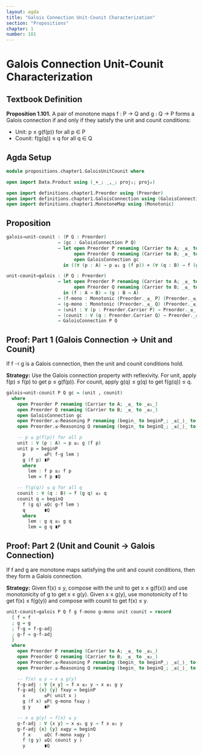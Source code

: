 ```yaml
---
layout: agda
title: "Galois Connection Unit-Counit Characterization"
section: "Propositions"
chapter: 1
number: 101
---
```


# Galois Connection Unit-Counit Characterization

## Textbook Definition

**Proposition 1.101.** A pair of monotone maps f : P → Q and g : Q → P forms a Galois connection if and only if they satisfy the unit and counit conditions:
- Unit: p ≤ g(f(p)) for all p ∈ P
- Counit: f(g(q)) ≤ q for all q ∈ Q

## Agda Setup

```agda
module propositions.chapter1.GaloisUnitCounit where

open import Data.Product using (_×_; _,_; proj₁; proj₂)

open import definitions.chapter1.Preorder using (Preorder)
open import definitions.chapter1.GaloisConnection using (GaloisConnection)
open import definitions.chapter1.MonotoneMap using (Monotonic)
```

## Proposition

```agda
galois→unit-counit : (P Q : Preorder)
                   → (gc : GaloisConnection P Q)
                   → let open Preorder P renaming (Carrier to A; _≤_ to _≤₁_)
                         open Preorder Q renaming (Carrier to B; _≤_ to _≤₂_)
                         open GaloisConnection gc
                     in ((∀ (p : A) → p ≤₁ g (f p)) × (∀ (q : B) → f (g q) ≤₂ q))

unit-counit→galois : (P Q : Preorder)
                   → let open Preorder P renaming (Carrier to A; _≤_ to _≤₁_)
                         open Preorder Q renaming (Carrier to B; _≤_ to _≤₂_)
                     in (f : A → B) → (g : B → A)
                   → (f-mono : Monotonic (Preorder._≤_ P) (Preorder._≤_ Q) f)
                   → (g-mono : Monotonic (Preorder._≤_ Q) (Preorder._≤_ P) g)
                   → (unit : ∀ (p : Preorder.Carrier P) → Preorder._≤_ P p (g (f p)))
                   → (counit : ∀ (q : Preorder.Carrier Q) → Preorder._≤_ Q (f (g q)) q)
                   → GaloisConnection P Q
```

## Proof: Part 1 (Galois Connection → Unit and Counit)

If f ⊣ g is a Galois connection, then the unit and counit conditions hold.

**Strategy:** Use the Galois connection property with reflexivity. For unit, apply f(p) ≤ f(p) to get p ≤ g(f(p)). For counit, apply g(q) ≤ g(q) to get f(g(q)) ≤ q.

```agda
galois→unit-counit P Q gc = (unit , counit)
  where
    open Preorder P renaming (Carrier to A; _≤_ to _≤₁_)
    open Preorder Q renaming (Carrier to B; _≤_ to _≤₂_)
    open GaloisConnection gc
    open Preorder.≤-Reasoning P renaming (begin_ to beginP_; _≤⟨_⟩_ to _≤P⟨_⟩_; _∎ to _∎P)
    open Preorder.≤-Reasoning Q renaming (begin_ to beginQ_; _≤⟨_⟩_ to _≤Q⟨_⟩_; _∎ to _∎Q)

    -- p ≤ g(f(p)) for all p
    unit : ∀ (p : A) → p ≤₁ g (f p)
    unit p = beginP
      p       ≤P⟨ f-g lem ⟩
      g (f p) ∎P
      where
        lem : f p ≤₂ f p
        lem = f p ∎Q

    -- f(g(q)) ≤ q for all q
    counit : ∀ (q : B) → f (g q) ≤₂ q
    counit q = beginQ
      f (g q) ≤Q⟨ g-f lem ⟩
      q       ∎Q
      where
        lem : g q ≤₁ g q
        lem = g q ∎P
```

## Proof: Part 2 (Unit and Counit → Galois Connection)

If f and g are monotone maps satisfying the unit and counit conditions, then they form a Galois connection.

**Strategy:** Given f(x) ≤ y, compose with the unit to get x ≤ g(f(x)) and use monotonicity of g to get x ≤ g(y). Given x ≤ g(y), use monotonicity of f to get f(x) ≤ f(g(y)) and compose with counit to get f(x) ≤ y.

```agda
unit-counit→galois P Q f g f-mono g-mono unit counit = record
  { f = f
  ; g = g
  ; f-g = f-g-adj
  ; g-f = g-f-adj
  }
  where
    open Preorder P renaming (Carrier to A; _≤_ to _≤₁_)
    open Preorder Q renaming (Carrier to B; _≤_ to _≤₂_)
    open Preorder.≤-Reasoning P renaming (begin_ to beginP_; _≤⟨_⟩_ to _≤P⟨_⟩_; _∎ to _∎P)
    open Preorder.≤-Reasoning Q renaming (begin_ to beginQ_; _≤⟨_⟩_ to _≤Q⟨_⟩_; _∎ to _∎Q)

    -- f(x) ≤ y → x ≤ g(y)
    f-g-adj : ∀ {x y} → f x ≤₂ y → x ≤₁ g y
    f-g-adj {x} {y} fx≤y = beginP
      x       ≤P⟨ unit x ⟩
      g (f x) ≤P⟨ g-mono fx≤y ⟩
      g y     ∎P

    -- x ≤ g(y) → f(x) ≤ y
    g-f-adj : ∀ {x y} → x ≤₁ g y → f x ≤₂ y
    g-f-adj {x} {y} x≤gy = beginQ
      f x     ≤Q⟨ f-mono x≤gy ⟩
      f (g y) ≤Q⟨ counit y ⟩
      y       ∎Q
```
